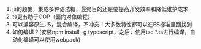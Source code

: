 1. js的超集，集成多种语法糖，最终目的还是要提高开发效率和降低维护成本
2. ts更有助于OOP（面向对象编程）
3. 可以兼容原生JS，混合编译，不冲突！大多数特性都可以在ES标准里面找到
4. 如何编译？(安装npm install -g typescript，之后，使用tsc *.ts进行编译，自动化编译可以使用webpack)